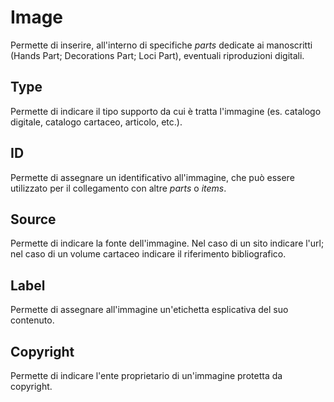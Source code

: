 # Image

Permette di inserire, all'interno di specifiche _parts_ dedicate ai manoscritti (Hands Part; Decorations Part; Loci Part), eventuali riproduzioni digitali.

## Type
Permette di indicare il tipo supporto da cui è tratta l'immagine (es. catalogo digitale, catalogo cartaceo, articolo, etc.).   

## ID
Permette di assegnare un identificativo all'immagine, che può essere utilizzato per il collegamento con altre _parts_ o _items_.

## Source
Permette di indicare la fonte dell'immagine. Nel caso di un sito indicare l'url; nel caso di un volume cartaceo indicare il riferimento bibliografico.   

## Label
Permette di assegnare all'immagine un'etichetta esplicativa del suo contenuto.

## Copyright
Permette di indicare l'ente proprietario di un'immagine protetta da copyright.
